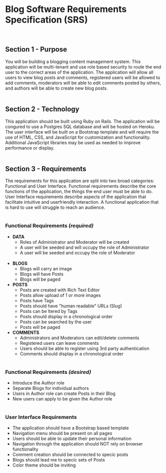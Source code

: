 # Blog Software Requirements Specification (SRS)

<br>

## Section 1 - Purpose

You will be building a blogging content management system. This application will be multi-tenant and use
role based security to route the end user to the correct areas of the application. The application will allow all
users to view blog posts and comments, registered users will be allowed to add comments, moderators will
be able to edit comments posted by others, and authors will be able to create new blog posts.
<br>
<br>

## Section 2 - Technology

This application should be built using Ruby on Rails. The application will be congured to use a Postgres SQL database and will be hosted on Heroku. The user interface will be built on a Bootstrap template and will require the use of HTML, CSS, and JavaScript for customization and functionality. Additional JavaScript libraries may be used as needed to improve performance or display.
<br>
<br>

## Section 3 - Requirements

The requirements for this application are split into two broad categories: Functional and User Interface. Functional requirements describe the core functions of the application, the things the end user must be able to do. User Interface requirements describe aspects of the application that facilitate intuitive and userfriendly interaction. A functional application that is hard to use will struggle to reach an audience.
<br>
<br>

### Functional Requirements _(required)_

- **DATA**
  - Roles of Administrator and Moderator will be created
  - A user will be seeded and will occupy the role of Administrator
  - A user will be seeded and occupy the role of Moderator
    <br>
    <br>
- **BLOGS**
  - Blogs will carry an image
  - Blogs will have Posts
  - Blogs will be paged
- **POSTS**
  - Posts are created with Rich Text Editor
  - Posts allow upload of 1 or more images
  - Posts have Tags
  - Posts should have "human readable" URLs (Slug)
  - Posts can be ltered by Tags
  - Posts should display in a chronological order
  - Posts can be searched by the user
  - Posts will be paged
- **COMMENTS**
  - Administrators and Moderators can edit/delete comments
  - Registered users can leave comments
  - Users should be able to register using 3rd party authentication
  - Comments should display in a chronological order
    <br>
    <br>

### Functional Requirements _(desired)_

- Introduce the Author role
- Separate Blogs for individual authors
- Users in Author role can create Posts in their Blog
- New users can apply to be given the Author role
  <br>
  <br>

### User Interface Requirements

- The application should have a Bootstrap based template
- Navigation menu should be present on all pages
- Users should be able to update their personal information
- Navigation through the application should NOT rely on browser functionality
- Comment creation should be connected to specic posts
- Blogs should lead me to specic sets of Posts
- Color theme should be inviting
